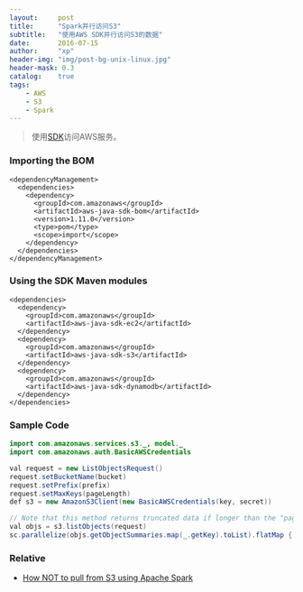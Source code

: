 ```yaml
---
layout:     post
title:      "Spark并行访问S3"
subtitle:   "使用AWS SDK并行访问S3的数据"
date:       2016-07-15
author:     "xp"
header-img: "img/post-bg-unix-linux.jpg"
header-mask: 0.3
catalog:    true
tags:
    - AWS
    - S3
    - Spark
---
```


> 使用[SDK](https://github.com/aws/aws-sdk-java)访问AWS服务。


### Importing the BOM
```
<dependencyManagement>
  <dependencies>
    <dependency>
      <groupId>com.amazonaws</groupId>
      <artifactId>aws-java-sdk-bom</artifactId>
      <version>1.11.0</version>
      <type>pom</type>
      <scope>import</scope>
    </dependency>
  </dependencies>
</dependencyManagement>
```

### Using the SDK Maven modules
```
<dependencies>
  <dependency>
    <groupId>com.amazonaws</groupId>
    <artifactId>aws-java-sdk-ec2</artifactId>
  </dependency>
  <dependency>
    <groupId>com.amazonaws</groupId>
    <artifactId>aws-java-sdk-s3</artifactId>
  </dependency>
  <dependency>
    <groupId>com.amazonaws</groupId>
    <artifactId>aws-java-sdk-dynamodb</artifactId>
  </dependency>
</dependencies>
```

### Sample Code

```java
import com.amazonaws.services.s3._, model._
import com.amazonaws.auth.BasicAWSCredentials

val request = new ListObjectsRequest()
request.setBucketName(bucket)
request.setPrefix(prefix)
request.setMaxKeys(pageLength)
def s3 = new AmazonS3Client(new BasicAWSCredentials(key, secret))

// Note that this method returns truncated data if longer than the "pageLength" above. You might need to deal with that.
val objs = s3.listObjects(request) 
sc.parallelize(objs.getObjectSummaries.map(_.getKey).toList).flatMap { key => Source.fromInputStream(s3.getObject(bucket, key).getObjectContent: InputStream).getLines }
```

### Relative
* [How NOT to pull from S3 using Apache Spark](http://tech.kinja.com/how-not-to-pull-from-s3-using-apache-spark-1704509219) 
